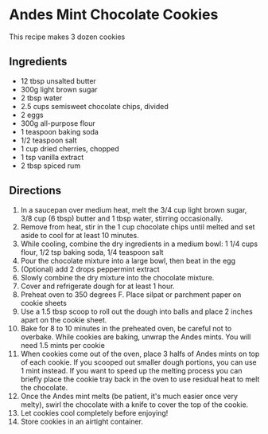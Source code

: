 # Andes Mint Chocolate Cookies

This recipe makes 3 dozen cookies

## Ingredients 

* 12 tbsp unsalted butter
* 300g light brown sugar
* 2 tbsp water
* 2.5 cups semisweet chocolate chips, divided
* 2 eggs
* 300g all-purpose flour
* 1 teaspoon baking soda
* 1/2 teaspoon salt
* 1 cup dried cherries, chopped
* 1 tsp vanilla extract
* 2 tbsp spiced rum

## Directions

1. In a saucepan over medium heat, melt the 3/4 cup light brown sugar, 3/8 cup (6 tbsp) butter and 1 tbsp water, stirring occasionally.
1. Remove from heat, stir in the 1 cup chocolate chips until melted and set aside to cool for at least 10 minutes.
1. While cooling, combine the dry ingredients in a medium bowl: 1 1/4 cups flour, 1/2 tsp baking soda, 1/4 teaspoon salt
1. Pour the chocolate mixture into a large bowl, then beat in the egg
1. (Optional) add 2 drops peppermint extract
1. Slowly combine the dry mixture into the chocolate mixture. 
1. Cover and refrigerate dough for at least 1 hour.
1. Preheat oven to 350 degrees F. Place silpat or parchment paper on cookie sheets
1. Use a 1.5 tbsp scoop to roll out the dough into balls and place 2 inches apart on the cookie sheet. 
1. Bake for 8 to 10 minutes in the preheated oven, be careful not to overbake. While cookies are baking, unwrap the Andes mints. You will need 1.5 mints per cookie
1. When cookies come out of the oven, place 3 halfs of Andes mints on top of each cookie. If you scooped out smaller dough portions, you can use 1 mint instead. If you want to speed up the melting process you can briefly place the cookie tray back in the oven to use residual heat to melt the chocolate.
1. Once the Andes mint melts (be patient, it's much easier once very melty), swirl the chocolate with a knife to cover the top of the cookie.
1. Let cookies cool completely before enjoying!
1. Store cookies in an airtight container. 

